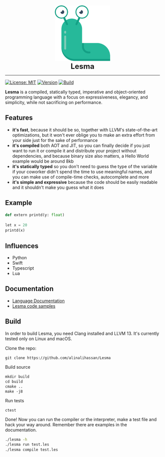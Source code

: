 <p align="center">
<img src="docs/img/logo.svg" height="180px" style="height: 180px" alt="Lesma Programming Language" title="Lesma Programming Language">
<br><b style="font-size: 24px;">Lesma</b>
</p>

___
[![License: MIT](https://img.shields.io/badge/License-MIT-brightgreen.svg)](https://opensource.org/licenses/MIT)
[![Version](https://img.shields.io/badge/version-0.1.0-brightgreen.svg)](https://github.com/alinalihassan/Lesma/blob/master/LICENSE.md)
[![Build](https://img.shields.io/github/workflow/status/alinalihassan/Lesma/Build)](https://github.com/alinalihassan/Lesma/actions/workflows/build.yaml)

**Lesma** is a compiled, statically typed, imperative and object-oriented programming language with a focus on expressiveness, elegancy, and simplicity, while not sacrificing on performance.

## Features
- **it's fast**, because it should be so, together with LLVM's state-of-the-art optimizations, but it won't ever oblige you to make an extra effort from your side just for the sake of performance
- **it's compiled** both AOT and JIT, so you can finally decide if you just want to run it or compile it and distribute your project without dependencies, and because binary size also matters, a Hello World example would be around 8kb
- **it's statically typed** so you don't need to guess the type of the variable if your coworker didn't spend the time to use meaningful names, and you can make use of compile-time checks, autocomplete and more
- **it's simple and expressive** because the code should be easily readable and it shouldn't make you guess what it does

## Example

```python
def extern printd(y: float)

let x = 20
printd(x)
```

## Influences
- Python
- Swift
- Typescript
- Lua

## Documentation

- [Language Documentation](https://alinalihassan.github.io/Lesma)
- [Lesma code samples](https://alinalihassan.github.io/Lesma/examples/)

## Build

In order to build Lesma, you need Clang installed and LLVM 13. It's currently tested only on Linux and macOS.

Clone the repo:
```shell
git clone https://github.com/alinalihassan/Lesma
```

Build source
```shell
mkdir build
cd build
cmake ..
make -j8
```

Run tests
```shell
ctest
```

Done! Now you can run the compiler or the interpreter, make a test file and hack your way around. 
Remember there are examples in the documentation.
```bash
./lesma -h
./lesma run test.les
./lesma compile test.les
```